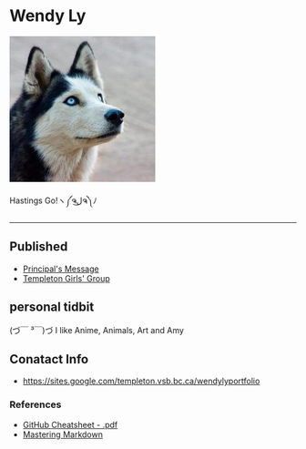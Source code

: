 # Wendy Ly

![](_assets/husky.jpg)

Hastings Go!ヽ༼ຈل͜ຈ༽ﾉ 

___

## Published
- [Principal's Message](https://medium.com/@newsletter_54417/principals-message-dca611abbd5)
- [Templeton Girls' Group](https://medium.com/@newsletter_54417/templeton-girls-group-students-preparing-care-packages-for-the-2016-warming-up-the-east-side-e4b49bbaec2d) 


## personal tidbit 
(づ￣ ³￣)づ I like Anime, Animals, Art and Amy 


## Conatact Info
- https://sites.google.com/templeton.vsb.bc.ca/wendylyportfolio 


### References
- [GitHub Cheatsheet - .pdf](https://guides.github.com/pdfs/markdown-cheatsheet-online.pdf)
- [Mastering Markdown](https://guides.github.com/features/mastering-markdown/)
